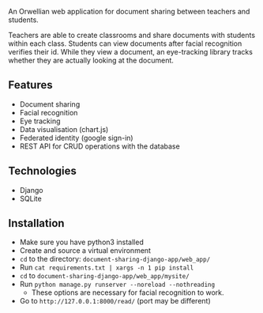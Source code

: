 An Orwellian web application for document sharing between teachers and students. 

Teachers are able to create classrooms and share documents with students within each class. Students can view documents after facial recognition verifies their id. While they view a document, an eye-tracking library tracks whether they are actually looking at the document.
## Features
* Document sharing
* Facial recognition
* Eye tracking
* Data visualisation (chart.js)
* Federated identity (google sign-in)
* REST API for CRUD operations with the database
## Technologies
* Django
* SQLite
## Installation
* Make sure you have python3 installed
* Create and source a virtual environment
* `cd` to the directory: `document-sharing-django-app/web_app/`
* Run `cat requirements.txt | xargs -n 1 pip install`
* `cd` to `document-sharing-django-app/web_app/mysite/`
* Run `python manage.py runserver --noreload --nothreading`
    * These options are necessary for facial recognition to work.
* Go to `http://127.0.0.1:8000/read/` (port may be different)
